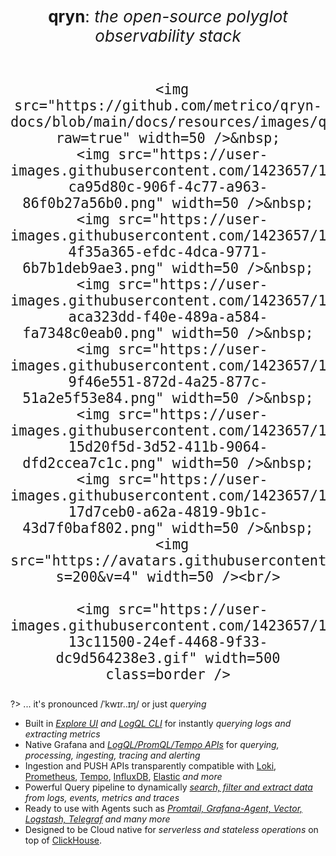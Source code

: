 <p id=start align="center">
  
  <!--
  <h1 align="center">
    <img src="https://github.com/metrico/qryn-docs/blob/main/docs/resources/images/favicon-32x32.png?raw=true" width=25 /> <i>ˈkwɪr..ɪŋ</i>
  </h1>
  -->
  
  <h3 align="center" style="font-weight: normal;font-size: 26px;">
     <b>qryn</b>: <i>the open-source polyglot observability stack</i><br/><br/>
    
     <img src="https://github.com/metrico/qryn-docs/blob/main/docs/resources/images/qryn_logo_trans.png?raw=true" width=50 />&nbsp;
     <img src="https://user-images.githubusercontent.com/1423657/184496222-ca95d80c-906f-4c77-a963-86f0b27a56b0.png" width=50 />&nbsp;
     <img src="https://user-images.githubusercontent.com/1423657/184496304-4f35a365-efdc-4dca-9771-6b7b1deb9ae3.png" width=50 />&nbsp;
     <img src="https://user-images.githubusercontent.com/1423657/184496174-aca323dd-f40e-489a-a584-fa7348c0eab0.png" width=50 />&nbsp;
     <img src="https://user-images.githubusercontent.com/1423657/184496973-9f46e551-872d-4a25-877c-51a2e5f53e84.png" width=50 />&nbsp;
     <img src="https://user-images.githubusercontent.com/1423657/184494381-15d20f5d-3d52-411b-9064-dfd2ccea7c1c.png" width=50 />&nbsp;
     <img src="https://user-images.githubusercontent.com/1423657/184494438-17d7ceb0-a62a-4819-9b1c-43d7f0baf802.png" width=50 />&nbsp;
     <img src="https://avatars.githubusercontent.com/u/54801242?s=200&v=4" width=50 /><br/>
    
     <img src="https://user-images.githubusercontent.com/1423657/184538094-13c11500-24ef-4468-9f33-dc9d564238e3.gif" width=500 class=border />
  </h3>
</p>

?> ... it's pronounced /ˈkwɪr..ɪŋ/ or just _querying_

* Built in _[Explore UI](getting-started#view) and [LogQL CLI](getting-started#vlogql)_ for instantly _querying logs and extracting metrics_
* Native Grafana and _[LogQL/PromQL/Tempo APIs](getting-started.md)_ for _querying, processing, ingesting, tracing and alerting_
* Ingestion and PUSH APIs transparently compatible with [Loki](logs/ingestion#logql), [Prometheus](metrics/ingestion#prometheus), [Tempo](telemetry/ingestion#zipkin), [InfluxDB](metrics/ingestion#influx), [Elastic](logs/ingestion#elastic) _and more_
* Powerful Query pipeline to dynamically _[search, filter and extract data](getting-started.md) from logs, events, metrics and traces_
* Ready to use with Agents such as _[Promtail, Grafana-Agent, Vector, Logstash, Telegraf](ingestion.md) and many more_
* Designed to be Cloud native for _serverless and stateless operations_ on top of [ClickHouse](https://clickhouse.com/clickhouse).

